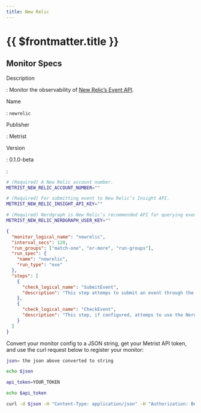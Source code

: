 ```yaml
---
title: New Relic
---
```


# {{ $frontmatter.title }}

## Monitor Specs

Description

: Monitor the observability of [New Relic’s Event API](https://docs.newrelic.com/docs/data-apis/ingest-apis/event-api/introduction-event-api/).

Name

: `newrelic`

Publisher

: Metrist

Version

: 0.1.0-beta

: &nbsp;


<!--@include: /parts/_1.md-->


<!--@include: /parts/_2.md-->


<!--@include: /parts/_3.md-->


```sh
# (Required) A New Relic account number.
METRIST_NEW_RELIC_ACCOUNT_NUMBER=""

# (Required) For submitting event to New Relic’s Insight API.
METRIST_NEW_RELIC_INSIGHT_API_KEY=""

# (Required) Nerdgraph is New Relic’s recommended API for querying events.
METRIST_NEW_RELIC_NERDGRAPH_USER_KEY=""
```

<!--@include: /parts/tips_env-vars.md -->


<!--@include: /parts/_4.md-->


```json
{
  "monitor_logical_name": "newrelic",
  "interval_secs": 120,
  "run_groups": ["match-one", "or-more", "run-groups"],
  "run_spec": {
    "name": "newrelic",
    "run_type": "exe"
  },
  "steps": [
    {
      "check_logical_name": "SubmitEvent",
      "description": "This step attemps to submit an event through the Event API."
    },
    {
      "check_logical_name": "CheckEvent",
      "description": "This step, if configured, attemps to use the NerdGraph Graphql API to retrieve the event submitted in the previous step."
    }
  ]
}
```




Convert your monitor config to a JSON string, get your Metrist API token, and use the curl request below to register your monitor:

```sh
json= the json above converted to string

echo $json

api_token=YOUR_TOKEN

echo $api_token

curl -d $json -H "Content-Type: application/json" -H "Authorization: Bearer $api_token" 'https://app.metrist.io/api/v0/monitor-config'

```

<!--@include: /parts/tips_api.md-->


<!--@include: /parts/_5.md-->


<!--@include: /parts/result.md-->